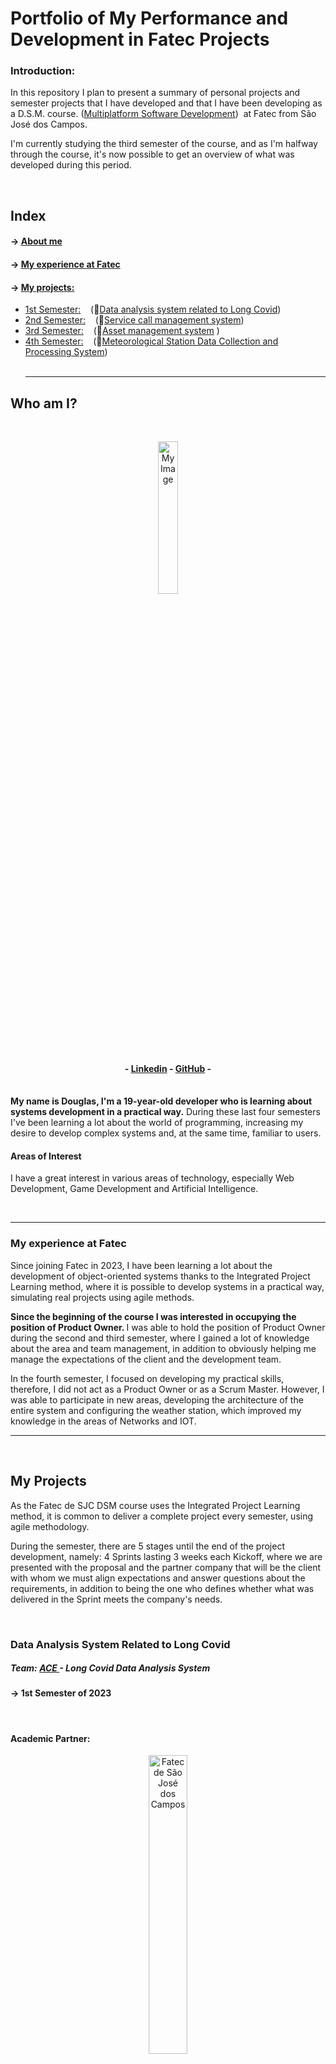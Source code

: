 <h1>Portfolio of My Performance and Development in Fatec Projects</h1>

<h3>Introduction: </h3> 
<p>In this repository I plan to present a summary of personal projects and semester projects that I have developed and that I have been developing as a D.S.M. course. (<a target="_blank" href="https://www.cps.sp.gov.br/cursos-fatec/desenvolvimento-de-software-multiplataforma/">Multiplatform Software Development</a>)  at Fatec from São José dos Campos.</p>

<p>I'm currently studying the third semester of the course, and as I'm halfway through the course, it's now possible to get an overview of what was developed during this period.</p>
<br />
<h2>Index</h2>

#### → <a color="white" href="#who-am-I">About me</a><br>

#### → <a color="white" href="#fatec">My experience at Fatec</a><br>

#### → <a color="white" href="#projects">My projects: </a>

- <a href="#1Semestre"> 1st Semester:</a>    (🔗<a target="_blank" href="https://github.com/api-fatec- Primeiro-semestre/api- Primeiro-semestre ">Data analysis system related to Long Covid</a>)
- <a href="#2Semester"> 2nd Semester:</a>    (🔗<a target="_blank" href="https://github.com/BananaaScript/BetterCallUs">Service call management system</a>)
- <a href="#3Semester"> 3rd Semester:</a>    (🔗<a target="_blank" href="https://github.com/BananaaScript/SGA">Asset management system</a> )
- <a href="#4Semester"> 4th Semester:</a>    (🔗<a target="_blank" href="https://github.com/BananaScripts/Meteorological-Data-Collector">Meteorological Station Data Collection and Processing System</a>)
 <br>
 <hr>
<h2 id="who-am-I">Who am I?</h2> 
<br>
<p align="center"><img src="./public/imgs/myImage.jpeg" alt="My Image" style="width: 25%;"></p>

<h4 align="center"> - <a target="_blank" href="https://www.linkedin.com/in/douglas-ferrini-medeiros-02b735270/">Linkedin</a> - <a target ="_blank" href="https://github.com/DouglasMedeiros1">GitHub</a> - </h4>

<br>
<b>My name is Douglas, I'm a 19-year-old developer who is learning about systems development in a practical way.</b> During these last four semesters I've been learning a lot about the world of programming, increasing my desire to develop complex systems and, at the same time, familiar to users.


<br />
<h4>Areas of Interest</h4>
<p>I have a great interest in various areas of technology, especially Web Development, Game Development and Artificial Intelligence. </p>
<br><hr>

<h3 id="fatec">My experience at Fatec</h3>

<p>Since joining Fatec in 2023, I have been learning a lot about the development of object-oriented systems thanks to the Integrated Project Learning method, where it is possible to develop systems in a practical way, simulating real projects using agile methods. </p>

<p><b>Since the beginning of the course I was interested in occupying the position of Product Owner. </b> I was able to hold the position of Product Owner during the second and third semester, where I gained a lot of knowledge about the area and team management, in addition to obviously helping me manage the expectations of the client and the development team. </p>

<p>In the fourth semester, I focused on developing my practical skills, therefore, I did not act as a Product Owner or as a Scrum Master. However, I was able to participate in new areas, developing the architecture of the entire system and configuring the weather station, which improved my knowledge in the areas of Networks and IOT.</p>


<hr>
<br>
<h2 id="projects">My Projects</h2>


<p>As the Fatec de SJC DSM course uses the Integrated Project Learning method, it is common to deliver a complete project every semester, using agile methodology.</p>
<p>During the semester, there are 5 stages until the end of the project development, namely: 4 Sprints lasting 3 weeks each Kickoff, where we are presented with the proposal and the partner company that will be the client with whom we must align expectations and answer questions about the requirements, in addition to being the one who defines whether what was delivered in the Sprint meets the company's needs.   </p>
<br>

<h3 id="1Semester">Data Analysis System Related to Long Covid</h3>
<h5> Team: <a href="https://github.com/api-fatec- Primeiro-semestre">ACE </a> - Long Covid Data Analysis System</h5>
<h4> → 1st Semester of 2023</h4>
<br>
<h4>Academic Partner:</h4>

<p align="center"> <img src="https://user-images.githubusercontent.com/57918707/138463350-4d3cb9bf-785b-4639-b7f5-5465055c5171.jpg" style="width: 35%;" alt="Fatec de São José dos Campos"> </p>

<p align="center" ><a href="https://fatecsjc-prd.azurewebsites.net/">Faculty of Technology of São José dos Campos - Prof. Jessen Vidal</a></p>

<br>

<h5>Project Scope:</h5>
<p><b>The objective of this project is to collect and analyze data related to Long Covid from the Datasus system (Tabnet), with the aim of evaluating the "post-pandemic" impact on the Unified Health System.</b > Focusing on the cities of Vale do Paraíba - São José dos Campos, Jacareí and Taubaté - the analysis of this data can generate relevant results for future journalistic reports, both at regional, state and national levels.</p>
<br>

<h5>Technologies Adopted:</h5>

[![My Skills](https://skillicons.dev/icons?i=python,flask,html,css,git,github)](https://skillicons.dev)

<details>
<summary> Technologies Names </summary>
<br>
  <p> Python </p>
  <p> Flask </p>
  <p> Html 5 </p>
  <p> CSS 3 </p>
  <p> Git/ Github </p>
</details>


<br>
<br>
<h5>Final Project Preview (Gif)</h5>
<p align="center"> <img src="./public/videos/1Semestre_API_Wireframe.gif" style="width: 75%;" alt="1 Semester Project Gif"> </p>

<br>

<h5>My Contributions: </h5>

<p>During the project development period, I was able to contribute to the development of the interface design. Because it is a short project and does not use minimally complex systems, individual work ended up becoming simple tasks, containing little or no difficulty.</p>

<p>During the last Sprint I had my best performance, where I was responsible for re-structuring the project screen that presented the team, the project proposal and our objectives.</p>

<br>

<h5>What I Learned During Development: </h5>

<p>- I was able to learn how to start working with Flask and Python, being able to learn about the structure of a system using Flask.</p>

<p>- Start learning how to style pages using Css, which despite being basic in design, can introduce me to the area.</p>

<p>- Discover and learn various HTML syntaxes used in large projects, gaining familiarity with the markup language</p>

<br>

<h6> HardSkills Learned: </h6>
<details>
<summary> Hard Skills </summary>
  <br>
<table align="center">
    <tr>
      <th width="300px">Technology</th>
      <th width="300px">Rating</th>
      <th width="300px">Description</th>
    </tr>
    <tr>
      <td>Git / Github</td>
      <td>★★☆☆☆☆☆☆☆☆</td>
      <td>
        I was able to have my first contact with the Gtihub platform. I learned how to create my repositories and make my first commits.
      </td>
    </tr>
    <tr>
      <td>Python</td>
      <td>★★★☆☆☆☆☆☆☆</td>
      <td>My first contact with programming! I learned how to do simple functions.</td>
    </tr>
    <tr>
      <td>Flask</td>
      <td>★★☆☆☆☆☆☆☆☆</td>
      <td>I learned how to upload a website and the basics about networks, IPs, etc.</td>
    </tr>
    <tr>
      <td>Html</td>
      <td>★★☆☆☆☆☆☆☆☆</td>
      <td> I learned a little about how to structure a system, use HTML syntax and the basis of an HTML file.</td>
    </tr>
    <tr>
      <td>Css</td>
      <td>★★☆☆☆☆☆☆☆☆</td>
      <td>I started styling a page, centered my first divs and took my first steps in this technology.</td>
    </tr>
 </table>
 <p align="center">* The classification above does not refer to the grade obtained during the semester, it is just a self-assessment based on the time, knowledge and familiarity I had with technology.</p>

<br>
</details>
<br>

<h6> SoftSkills Learned: </h6>
<details>
<summary> SoftSkills </summary>
<br>
<p> Learn about agile methodology in a practical way, from its structure to its execution. </p>

<p> I adapted to life at college, taking seriously the need to gain knowledge and experience. </p>

<p> I lived with different types of people, with a variety of tastes, ages and experiences. </p>

</details>
<br>

<hr>
<h3 id="2Semestre">Service Call Management System</h3>
<h5> Team: <a href="https://github.com/BananaaScript">BananaScript </a>- BetterCallUs</h5>
<h4 > → 2nd Semester of 2023</h4>
<br>
<h4>Academic Partner:</h4>

<p align="center"> <img src="https://user-images.githubusercontent.com/57918707/138463350-4d3cb9bf-785b-4639-b7f5-5465055c5171.jpg" style="width: 35%;" alt="Fatec de São José dos Campos"> </p>

<p align="center" ><a href="https://fatecsjc-prd.azurewebsites.net/">Faculty of Technology of São José dos Campos - Prof. Jessen Vidal</a></p>

<br>

<h5>Project Scope:</h5>
<p><b> Based on the academic challenge proposed by the internal client, the project consists of a service call management system, which consists of a system with three fronts: </b> The common user who consults the call center problems or make a request for technical support to resolve the possible problem. Support that assists users by resolving their problems and computes the problem reported by the user, so that it can be consulted in the future. The administrator is responsible for managing and registering users and equipment.</p>
<br>

<h5>Technologies Adopted:</h5>

[![My Skills](https://skillicons.dev/icons?i=ts,nodejs,react,html,css,mysql,git,github,figma)](https://skillicons.dev)

<details>
<summary> Technologies Names </summary>
<br>
  <p> Typescript </p>
  <p> Node.js </p>
  <p> React </p>
  <p> HTML 5 </p>
  <p> CSS 3 </p>
  <p> Mysql </p>
  <p> Figma </p>
  <p> Git/ Github </p>
</details>


<br>

<br><h5>Project Prototype View (PDF)</h5>
<p align="center"> <a href="./public/doc/2Semestre_API_Wireframe.pdf">System Wireframe</a> </p>

<br>

<h5>My Contributions: </h5>

<p>During the development process I was able to occupy the position of frontend developer during the first 2 Sprints and I occupied the position of Product Owner in the second half of development, still doing frontend tasks. However, because the entire system was developed in Typescript, many tasks involved the involvement of several people, which facilitated development but ended up impeding individual progress. </p>

<p>During my period as a developer, I faced new challenges, as compared to the previous API this would be much greater. However, I managed to do what was proposed to me, delivering my activities with quality and always being interested in the team management process.</p>
<b>Therefore, when the group began to present difficulties in its management, I made myself available to become the Product Owner and becoming the former Product Owner and Scrum Master.<b/>

<p>Anyway, during the last two Sprints, we were able to correct the problems that we were bringing from the last Sprints and we were able to deliver a satisfactory delivery for both the client and the group</p>

<br><h5>What I Learned During Development: </h5>

<p>- I had more contact with languages ​​used in large Web systems projects</p>

<p>- I gained more familiarity with systems developed using Typescript, Node.js and React</p>

<p>⁣- I was able to manage the development team as Product Owner and looked for methods of documenting and managing a team</p>

<br>

<h6> HardSkills Learned: </h6>

<details>
<summary> Hard Skills </summary>
  <br>
<table align="center">
    <tr>
      <th width="300px">Technology</th>
      <th width="300px">Rating</th>
      <th width="300px">Description</th>
    </tr>
    <tr>
      <td>Git / Github</td>
      <td>★★★☆☆☆☆☆☆☆</td>
      <td> I was able to have my first contact with branches and started using github and its commands more.</td>
    </tr>
    <tr>
      <td>Typescript</td>
      <td>★★☆☆☆☆☆☆☆☆</td>
      <td> I can start to have contact with this new technology, starting to learn how to use it.</td>
    </tr>
    <tr>
      <td>React</td>
      <td>★★☆☆☆☆☆☆☆☆</td>
      <td> I had some contact with it because I was working as a frontend, but I didn't learn much.</td>
    </tr>
    <tr>
        <td>Node.js</td>
        <td>★★☆☆☆☆☆☆☆☆</td>
        <td> I was able to learn how to use this new tool, but I didn't have much contact with it.</td>
      </tr>
    <tr>
      <td>Html</td>
      <td>★★★☆☆☆☆☆☆☆</td>
      <td> I gained more familiarity and therefore, I was able to make more beautiful and organized designs.</td>
    </tr>
    <tr>
      <td>Css</td>
      <td>★★★★☆☆☆☆☆☆</td>
      <td> I gained more knowledge about, and was able to start "innovating" in designs.</td>
    </tr>
    <tr>
        <td>MySql</td>
        <td>★★☆☆☆☆☆☆☆☆</td>
        <td> I was able to apply a database to the API and although I didn't use it directly, I was able to start learning more.</td>
      </tr>

  </table>
 <p align="center">* The classification above does not refer to the grade obtained during the semester, it is just a self-assessment based on the time, knowledge and familiarity I had with technology.</p>

<br>
</details>
<br>
   <h6> SoftSkills Learned: </h6>
<details>
<summary> SoftSkills </summary>
<br>
<p> I learned about how to manage a team using the agile methodology, from managing expectations to defining deliverables and deadlines. </p>

<p> I learned how to achieve effective communication with the client, thus knowing what to ask and how to ask. </p>

<p> I learned how to take the lead on a project, showing interest and helping my colleagues complete their tasks. </p>

</details>
<br> 
<hr>
<h3 id="3Semestre">Asset Management System</h3>
<h5> Team: <a href="https://github.com/BananaaScript">BananaScript </a> - SGA (Asset Management System)</h5>
<h4 > → 1st Semester of 2024</h4>
<br>
<h4>Academic Partner:</h4>

<p align="center"> <img src="https://youtan.com.br/wp-content/uploads/2020/03/logo-youtan.png" style="width: 35%;" alt="Youtan"> </p>

<p align="center" ><a href="https://youtan.com.br/">Youtan: Connecting Opportunities and Solutions</a></p>

<br>

<h5>Project Scope:</h5>

<p>This project aims to develop an asset management system (SGA), providing a company with an effective asset management platform, with intuitive functionalities, the SGA simplifies the asset management process, ensuring efficient administration.</p >
<br>

<h5>Technologies Adopted:</h5>

[![My Skills](https://skillicons.dev/icons?i=ts,nodejs,react,html,css,java,spring,mysql,git,github,figma)](https://skillicons.dev)

<details>
<summary> Technologies Names </summary>
<br>
  <p> Typescript </p>
  <p> Node.js </p>
  <p> React </p>
  <p> Java </p>
  <p> Spring </p>
  <p> HTML 5 </p>
  <p> CSS 3 </p>
  <p> Mysql </p>
  <p> Figma </p>
  <p> Git/ Github </p>
</details>

<br>
<br>
<h5>Project Scope View (PowerPoint)</h5>
<p align="center"> <a href="./public/doc/3Semestre_API_Scopo.pptmf">System Scope</a> </p>

<br>

<h5>My Contributions: </h5>

<p>In this project I developed systems on the frontend using Typescript and was once again able to occupy the position of Product Owner for 3 Sprints, as in the fourth Sprint the group had performance problems and needed to change roles.</p>

<p> With new members in the group, the management difficulty was greater, however, by not only participating but also defining the priorities and features of the system during the project kickoff, we were able to have a better definition of what and how it should be done.</p>

<b>As a Frontend developer I was able to greatly improve my knowledge of Typescript and React in an object-oriented system. Furthermore, by having a more isolated backend, as it was developed in Java, it was possible to further improve my individual skills, delivering interfaces that received approval and satisfaction from the client.<b/>


<br><h5>What I Learned During Development: </h5>

<p>- How to document the project development process in a clearer and more transparent way</p>

<p>- New skills in defining deadlines, deliveries, priorities and managing client and development team expectations</p>

<p>- Improving my skills in developing object-oriented systems</p>

<br>


<h6> HardSkills Learned: </h6>

<details>
<summary> Hard Skills </summary>
  <br>
<table align="center">
    <tr>
      <th width="300px">Technology</th>
      <th width="300px">Rating</th>
      <th width="300px">Description</th>
    </tr>
    <tr>
      <td>Git / Github</td>
      <td>★★★★☆☆☆☆☆☆</td>
      <td> I learned how to use Submodules and learned new git commands that I used frequently.</td>
    </tr>
    <tr>
      <td>Typescript</td>
      <td>★★★☆☆☆☆☆☆☆</td>
      <td> I was able to greatly improve my familiarity with technology by using it constantly.</td>
    </tr>
    <tr>
      <td>React</td>
      <td>★★★★☆☆☆☆☆☆</td>
      <td> I used it a lot during the semester, and I learned a lot from it, new functions and improved my logic in the functions.</td>
    </tr>
    <tr>
        <td>Node.js</td>
        <td>★★☆☆☆☆☆☆☆☆</td>
        <td> I haven't had much contact yet, but I learned from the group what the code would do.</td>
      </tr>
      <td>Java</td>
      <td>★★☆☆☆☆☆☆☆☆</td>
      <td> I was able to start using this new language, but I didn't get used to it and ended up using it very little.</td>
    </tr>
    <tr>
        <td>Spring</td>
        <td>★★☆☆☆☆☆☆☆☆</td>
        <td> I didn't have much contact with the project, so I only learned the basics.</td>
      </tr>
    <tr>
      <td>Html</td>
      <td>★★★★★☆☆☆☆☆</td>
      <td> I was able to contribute a lot to the visuals for the team, and I feel like I've reached an acceptable level.</td>
    </tr>
    <tr>
      <td>Css</td>
      <td>★★★★★☆☆☆☆☆</td>
      <td> I started to be more daring and apply ideas that I couldn't do before, making everything more beautiful and harmonious.</td>
    </tr>
    <tr>
        <td>MySql</td>
        <td>★★★☆☆☆☆☆☆☆</td>
        <td> Although I used it more, because I didn't need it much, I ended up not using it directly, I used the routes that the backend produced.</td>
      </tr>
      <tr>
 </table>
 <p align="center">* The classification above does not refer to the grade obtained during the semester, it is just a self-assessment based on the time, knowledge and familiarity I had with technology.</p>

<br>
</details>

<br>
<h6> SoftSkills Learned: </h6>
<details>
<summary> SoftSkills </summary>
<br>
<p> I improved my communication with my teammates and with the client, as this semester we were able to have experience with an external partner company. </p>

<p> I was able to define goals and agree on functionality with the client as I was the main participant in the Kickoff, an experience I had not yet had. </p>

<p> I learned to be versatile and be able to properly instruct the new Product Owner in the middle of the 3 Sprint process. </p>

</details>


<br> 
<hr>
<h3 id="4Semestre">Meteorological Station Data Collection and Processing System</h3>
<h5> Team: <a href="https://github.com/BananaaScript">BananaScript </a> - Seth</h5>
<h4 > → 4nd Semester of 2024</h4>
<br>
<h4>Academic Partner:</h4>

<p align="center"> <img src="https://tecsus.com.br/wp-content/uploads/2020/10/logo_tecsus_horizontal.png" style="width: 35%;" alt="Tecsus"> </p>

<p align="center" ><a href="https://tecsus.com.br/">Tecsus: Technologies for Utility Management</a></p>

<br>

<h5>Project Scope:</h5>

<p>In this Project, we were given the challenge of proposing a web solution that would collect information from sensors present in meteorological stations and present this data in an intuitive and practical way to the end user. Furthermore, we also had to deal with other customer needs, such as configuring alarms, generating reports and having a learning interface.</p >
<br>

<h5>Technologies Adopted:</h5>


[![My Skills](https://skillicons.dev/icons?i=ts,nodejs,react,html,css,prisma,mongodb,postgres,gcp,docker,supabase,arduino,git,github)](https://skillicons.dev)

<details>
<summary> Technologies Names </summary>
<br>
  <p> Typescript </p>
  <p> Node.js </p>
  <p> React </p>
  <p> HTML 5 </p>
  <p> CSS 3 </p>
  <p> Prisma </p>
  <p> MongoDB </p>
  <p> PostgreSQL </p>
  <p> Google Cloud </p>
  <p> Docker </p>
  <p> Supabase </p>
  <p> Arduino </p>
  <p> Git/ Github </p>
</details>

<br>
<br>
<h5>Project Scope View (Video)</h5>

[![Watch the video](https://i.sstatic.net/Vp2cE.png)](https://youtu.be/biOxUisMmRA)

<br>

<h5>My Contributions: </h5>

<p>In this project I was able to contribute to the four MVPs as the main person responsible. I was able to participate in everything from configuring the weather station and sensors to displaying this data, processing the data and enriching the correlation of this data.</p>

<b> Therefore, I was able to improve my skills not only in Frontend, but mainly I was able to improve my skills in Bakcend, participating in the creation of data controls, the data collector and the processing of this data.</b>

<p> Furthermore, with the implementation of Devops patterns, we were able to learn a lot about documenting a system like ours. I specifically dealt with these standards applied to the database, versioning and applying data loads to that database. We also implemented deployment in this bank using Supabase and Prisma (ORM) in system development.</p>

<br><h5>What I Learned During Development: </h5>

<p>- How to apply Devops patterns in a developing system</p>

<p>- Deal with systems and devices connected via HTTP, applying networking and IOT concepts.</p>

<p>- I improved my skills in developing backend features and organizing Frontend code.</p>

<br>


<h6> HardSkills Learned: </h6>

<details>
<summary> Hard Skills </summary>
  <br>
<table align="center">
    <tr>
      <th width="300px">Technology</th>
      <th width="300px">Rating</th>
      <th width="300px">Description</th>
    </tr>
    <tr>
      <td>Git / Github</td>
      <td>★★★★★☆☆☆☆☆</td>
      <td> I used new platform tools constantly, such as tags, the wiki and we organized our branches and submodules in a more functional way.</td>
    </tr>
    <tr>
      <td>Typescript</td>
      <td>★★★★★☆☆☆☆☆</td>
      <td> Since it is used throughout the system, I used the language almost daily and greatly improved my knowledge of it.</td>
    </tr>
    <tr>
      <td>React</td>
      <td>★★★★★☆☆☆☆☆</td>
      <td> I didn't participate much in the frontend, but I still managed to improve my code organization and hierarchy.</td> 
    </tr>
    <tr>
        <td>Node.js</td>
        <td>★★★★☆☆☆☆☆☆</td>
        <td> I used it a lot more this semester, and I was able to learn more and become more familiar with its syntax.</td>
    </tr>
    <tr>
      <td>Html</td>
      <td>★★★★★☆☆☆☆☆</td>
      <td> I didn't innovate much, but I was able to make the code cleaner and more readable.</td>
    </tr>
    <tr>
      <td>Css</td>
      <td>★★★★★☆☆☆☆☆</td>
      <td> I didn't learn anything new, but I made better use of what I already knew.</td>
    </tr>
    <tr>
        <td>Prisma</td>
        <td>★★★☆☆☆☆☆☆☆</td>
        <td> I hadn't had any contact with it before, but by using it a lot, I learned a lot about how to use it.</td>
    </tr>
    <tr>
        <td>Supabase</td>
        <td>★★☆☆☆☆☆☆☆☆</td>
        <td> I only used the main one, I believe that with more time, I could use new features that would make the process easier.</td>
    </tr>
    <tr>
        <td>Postgres</td>
        <td>★★★☆☆☆☆☆☆☆</td>
        <td> I used it in the development and connection of Prisma with Supabase, but I didn't need to delve into the syntax or structure.</td>
    </tr>
    <tr>
        <td>MongoDB</td>
        <td>★★★★☆☆☆☆☆☆</td>
        <td> I had already had contact last semester, so I just reused the knowledge I already had, improving it.</td>
    </tr>
    <tr>
        <td>Arduino</td>
        <td>★★★☆☆☆☆☆☆☆</td>
        <td> As I was the only one to use it and configure the station, I got to know this new technology in a practical way, but I didn't go into it in depth.</td>
    </tr>
    <tr>
        <td>Docker</td>
        <td>★★☆☆☆☆☆☆☆☆</td>
        <td> I had already had contact in the first semester, but as I did not directly use it, I only understood the basis of the code and how it works.</td>
    </tr>
    <tr>
        <td>Google Cloud Platform</td>
        <td>★☆☆☆☆☆☆☆☆☆</td>
        <td> I saw my colleagues use it several times, and I understood the interface but I never got to use it.</td>
    </tr>
      <tr>
 </table>
 <p align="center">* The classification above does not refer to the grade obtained during the semester, it is just a self-assessment based on the time, knowledge and familiarity I had with technology.</p>

<br>
</details>

<br>
<h6> SoftSkills Learned: </h6>
<details>
<summary> SoftSkills </summary>
<br>
<p> I was able to organize with the group to define Devops standards. </p>

<p> I was able to maintain clear communication with the group and we followed the standards defined by each member. </p>

<p> I was able to learn how to document my processes and the standards that need to be followed. </p>

<p> I was able to develop and present our architecture to the client and the team in an objective and clear way.</p>

</details>


<br>
<br>
<br>
<br>
<hr>
